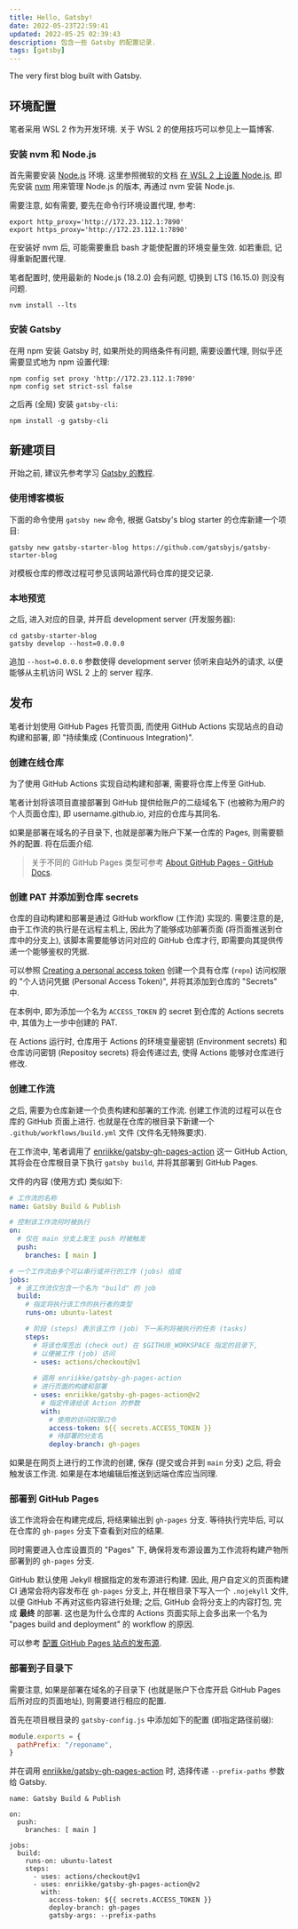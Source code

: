 ```yaml
---
title: Hello, Gatsby!
date: 2022-05-23T22:59:41
updated: 2022-05-25 02:39:43
description: 包含一些 Gatsby 的配置记录.
tags: [gatsby]
---
```


The very first blog built with Gatsby.

## 环境配置

笔者采用 WSL 2 作为开发环境. 关于 WSL 2 的使用技巧可以参见上一篇博客.

### 安装 nvm 和 Node.js

首先需要安装 [Node.js][nodejs] 环境. 这里参照微软的文档 [在 WSL 2 上设置 Node.js][nodejs-wls2-ms-doc], 即先安装 [nvm][nvm] 用来管理 Node.js 的版本, 再通过 nvm 安装 Node.js.

需要注意, 如有需要, 要先在命令行环境设置代理, 参考:

```shell{promptUser: henry}
export http_proxy='http://172.23.112.1:7890'
export https_proxy='http://172.23.112.1:7890'
```

[nodejs]: https://nodejs.org/
[nodejs-wls2-ms-doc]: https://docs.microsoft.com/zh-cn/windows/dev-environment/javascript/nodejs-on-wsl "在 WSL 2 上设置 Node.js | Microsoft Docs"
[nvm]: https://github.com/nvm-sh/nvm

在安装好 nvm 后, 可能需要重启 bash 才能使配置的环境变量生效. 如若重启, 记得重新配置代理.

笔者配置时, 使用最新的 Node.js (18.2.0) 会有问题, 切换到 LTS (16.15.0) 则没有问题.

```shell{promptUser: henry}
nvm install --lts
```

### 安装 Gatsby

在用 npm 安装 Gatsby 时, 如果所处的网络条件有问题, 需要设置代理, 则似乎还需要显式地为 npm 设置代理:

```shell{promptUser: henry}
npm config set proxy 'http://172.23.112.1:7890'
npm config set strict-ssl false
```

之后再 (全局) 安装 `gatsby-cli`:

```shell{promptUser: henry}
npm install -g gatsby-cli
```

## 新建项目

开始之前, 建议先参考学习 [Gatsby 的教程](https://www.gatsbyjs.com/docs/tutorial/ "Tutorial | Gatsby").

### 使用博客模板

下面的命令使用 `gatsby new` 命令, 根据 Gatsby's blog starter 的仓库新建一个项目:

```shell{promptUser: henry}
gatsby new gatsby-starter-blog https://github.com/gatsbyjs/gatsby-starter-blog
```

对模板仓库的修改过程可参见该网站源代码仓库的提交记录.

### 本地预览

之后, 进入对应的目录, 并开启 development server (开发服务器):

```shell{promptUser: henry}
cd gatsby-starter-blog
gatsby develop --host=0.0.0.0
```

追加 `--host=0.0.0.0` 参数使得 development server 侦听来自站外的请求, 以便能够从主机访问 WSL 2 上的 server 程序.

## 发布

笔者计划使用 GitHub Pages 托管页面, 而使用 GitHub Actions 实现站点的自动构建和部署, 即 "持续集成 (Continuous Integration)".

### 创建在线仓库

为了使用 GitHub Actions 实现自动构建和部署, 需要将仓库上传至 GitHub.

笔者计划将该项目直接部署到 GitHub 提供给账户的二级域名下 (也被称为用户的个人页面仓库), 即 username.github.io, 对应的仓库与其同名.

如果是部署在域名的子目录下, 也就是部署为账户下某一仓库的 Pages, 则需要额外的配置. 将在后面介绍.

> 关于不同的 GitHub Pages 类型可参考 [About GitHub Pages - GitHub Docs](https://docs.github.com/en/pages/getting-started-with-github-pages/about-github-pages).

### 创建 PAT 并添加到仓库 secrets

仓库的自动构建和部署是通过 GitHub workflow (工作流) 实现的. 需要注意的是, 由于工作流的执行是在远程主机上, 因此为了能够成功部署页面 (将页面推送到仓库中的分支上), 该脚本需要能够访问对应的 GitHub 仓库才行, 即需要向其提供传递一个能够鉴权的凭据.

可以参照 [Creating a personal access token][create-pat] 创建一个具有仓库 (`repo`) 访问权限的 "个人访问凭据 (Personal Access Token)", 并将其添加到仓库的 "Secrets" 中.

在本例中, 即为添加一个名为 `ACCESS_TOKEN` 的 secret 到仓库的 Actions secrets 中, 其值为上一步中创建的 PAT.

在 Actions 运行时, 仓库用于 Actions 的环境变量密钥 (Environment secrets) 和仓库访问密钥 (Repositoy secrets) 将会传递过去, 使得 Actions 能够对仓库进行修改.

[create-pat]: https://docs.github.com/en/authentication/keeping-your-account-and-data-secure/creating-a-personal-access-token "Creating a personal access token - GitHub Docs"

### 创建工作流

之后, 需要为仓库新建一个负责构建和部署的工作流. 创建工作流的过程可以在仓库的 GitHub 页面上进行. 也就是在仓库的根目录下新建一个 `.github/workflows/build.yml` 文件 (文件名无特殊要求).

在工作流中, 笔者调用了 [enriikke/gatsby-gh-pages-action][enriikke-gh-action] 这一 GitHub Action, 其将会在仓库根目录下执行 `gatsby build`, 并将其部署到 GitHub Pages.

<!-- 为了支持 `npm` 和 `yarn`, 该 GitHub Action 需要 `package.json` 中定义了 `build` 脚本. 不过, 使用 `gatsby new` 创建项目时, Gatsby 将会自动定义该脚本为调用 `gatsby build`. -->

文件的内容 (使用方式) 类似如下:

```yml
# 工作流的名称
name: Gatsby Build & Publish

# 控制该工作流何时被执行
on:
  # 仅在 main 分支上发生 push 时被触发
  push:
    branches: [ main ]

# 一个工作流由多个可以串行或并行的工作 (jobs) 组成
jobs:
  # 该工作流仅包含一个名为 "build" 的 job
  build:
    # 指定将执行该工作的执行者的类型
    runs-on: ubuntu-latest

    # 阶段 (steps) 表示该工作 (job) 下一系列将被执行的任务 (tasks)
    steps:
      # 将该仓库签出 (check out) 在 $GITHUB_WORKSPACE 指定的目录下,
      # 以便被工作 (job) 访问
      - uses: actions/checkout@v1
      
      # 调用 enriikke/gatsby-gh-pages-action
      # 进行页面的构建和部署
      - uses: enriikke/gatsby-gh-pages-action@v2
        # 指定传递给该 Action 的参数
        with:
          # 使用的访问权限口令
          access-token: ${{ secrets.ACCESS_TOKEN }}
          # 待部署的分支名
          deploy-branch: gh-pages
```

如果是在网页上进行的工作流的创建, 保存 (提交或合并到 `main` 分支) 之后, 将会触发该工作流. 如果是在本地编辑后推送到远端仓库应当同理.

### 部署到 GitHub Pages

该工作流将会在构建完成后, 将结果输出到 `gh-pages` 分支. 等待执行完毕后, 可以在仓库的 `gh-pages` 分支下查看到对应的结果. 

同时需要进入仓库设置页的 "Pages" 下, 确保将发布源设置为工作流将构建产物所部署到的 `gh-pages` 分支.

GitHub 默认使用 Jekyll 根据指定的发布源进行构建. 因此, 用户自定义的页面构建 CI 通常会将内容发布在 `gh-pages` 分支上, 并在根目录下写入一个 `.nojekyll` 文件, 以便 GitHub 不再对这些内容进行处理; 之后, GitHub 会将分支上的内容打包, 完成 **最终** 的部署. 这也是为什么仓库的 Actions 页面实际上会多出来一个名为 "pages build and deployment" 的 workflow 的原因.

可以参考 [配置 GitHub Pages 站点的发布源][configure-publishing-source].

[configure-publishing-source]: https://docs.github.com/en/pages/getting-started-with-github-pages/configuring-a-publishing-source-for-your-github-pages-site "Configuring a publishing source for your GitHub Pages site - GitHub Docs"

### 部署到子目录下

需要注意, 如果是部署在域名的子目录下 (也就是账户下仓库开启 GitHub Pages 后所对应的页面地址), 则需要进行相应的配置.

首先在项目根目录的 `gatsby-config.js` 中添加如下的配置 (即指定路径前缀):

```js
module.exports = {
  pathPrefix: "/reponame",
}
```

并在调用 [enriikke/gatsby-gh-pages-action][enriikke-gh-action] 时, 选择传递 `--prefix-paths` 参数给 Gatsby.

```yml{16}
name: Gatsby Build & Publish

on:
  push:
    branches: [ main ]

jobs:
  build:
    runs-on: ubuntu-latest
    steps:
      - uses: actions/checkout@v1
      - uses: enriikke/gatsby-gh-pages-action@v2
        with:
          access-token: ${{ secrets.ACCESS_TOKEN }}
          deploy-branch: gh-pages
          gatsby-args: --prefix-paths
```

[enriikke-gh-action]: https://github.com/enriikke/gatsby-gh-pages-action "Gatsby Publish: GitHub Action to build and deploy your Gatsby site to GitHub Pages ❤️🎩"
